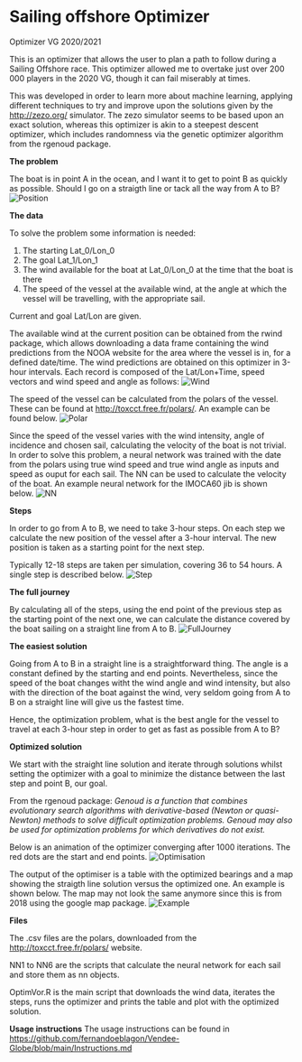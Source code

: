 # Sailing offshore Optimizer
Optimizer VG 2020/2021

This is an optimizer that allows the user to plan a path to follow during a Sailing Offshore race. This optimizer allowed me to overtake just over 200 000 players in the 2020 VG, though it can fail miserably at times.

This was developed in order to learn more about machine learning, applying different techniques to try and improve upon the solutions given by the http://zezo.org/ simulator. The zezo simulator seems to be based upon an exact solution, whereas this optimizer is akin to a steepest descent optimizer, which includes randomness via the genetic optimizer algorithm from the rgenoud package.

__The problem__

The boat is in point A in the ocean, and I want it to get to point B as quickly as possible. Should I go on a straigth line or tack all the way from A to B?
![Position](https://github.com/fernandoeblagon/Vendee-Globe/blob/main/Position.png)

__The data__

To solve the problem some information is needed:
   1. The starting Lat_0/Lon_0
   2. The goal Lat_1/Lon_1
   3. The wind available for the boat at Lat_0/Lon_0 at the time that the boat is there
   4. The speed of the vessel at the available wind, at the angle at which the vessel will be travelling, with the appropriate sail.

Current and goal Lat/Lon are given.

The available wind at the current position can be obtained from the rwind package, which allows downloading a data frame containing the wind predictions from the NOOA website for the area where the vessel is in, for a defined date/time. The wind predictions are obtained on this optimizer in 3-hour intervals. Each record is composed of the Lat/Lon+Time, speed vectors and wind speed and angle as follows:
![Wind](https://github.com/fernandoeblagon/Vendee-Globe/blob/main/Wind.png)

The speed of the vessel can be calculated from the polars of the vessel. These can be found at http://toxcct.free.fr/polars/. An example can be found below.
![Polar](https://github.com/fernandoeblagon/VOR/blob/main/Polar.png)

Since the speed of the vessel varies with the wind intensity, angle of incidence and chosen sail, calculating the velocity of the boat is not trivial. In order to solve this problem, a neural network was trained with the date from the polars using true wind speed and true wind angle as inputs and speed as ouput for each sail. The NN can be used to calculate the velocity of the boat. An example neural network for the IMOCA60 jib is shown below.
![NN](https://github.com/fernandoeblagon/VOR/blob/main/nnVorJib.png)

__Steps__

In order to go from A to B, we need to take 3-hour steps. On each step we calculate the new position of the vessel after a 3-hour interval. The new position is taken as a starting point for the next step.

Typically 12-18 steps are taken per simulation, covering 36 to 54 hours. A single step is described below.
![Step](https://github.com/fernandoeblagon/VOR/blob/main/Step.png)

__The full journey__

By calculating all of the steps, using the end point of the previous step as the starting point of the next one, we can calculate the distance covered by the boat sailing on a straight line from A to B.
![FullJourney](https://github.com/fernandoeblagon/VOR/blob/main/FullJourney.png)

__The easiest solution__

Going from A to B in a straight line is a straightforward thing. The angle is a constant defined by the starting and end points. Nevertheless, since the speed of the boat changes witht the wind angle and wind intensity, but also with the direction of the boat against the wind, very seldom going from A to B on a straight line will give us the fastest time. 

Hence, the optimization problem, what is the best angle for the vessel to travel at each 3-hour step in order to get as fast as possible from A to B?

__Optimized solution__

We start with the straight line solution and iterate through solutions whilst setting the optimizer with a goal to minimize the distance between the last step and point B, our goal. 

From the rgenoud package:
_Genoud is a function that combines evolutionary search algorithms with derivative-based (Newton
or quasi-Newton) methods to solve difficult optimization problems. Genoud may also be used for
optimization problems for which derivatives do not exist._

Below is an animation of the optimizer converging after 1000 iterations. The red dots are the start and end points.
![Optimisation](https://github.com/fernandoeblagon/VOR/blob/main/5bfs1k.gif)

The output of the optimiser is a table with the optimized bearings and a map showing the straigth line solution versus the optimized one. An example is shown below. The map may not look the same anymore since this is from 2018 using the google map package.
![Example](https://github.com/fernandoeblagon/VOR/blob/main/Example.png)

__Files__

The .csv files are the polars, downloaded from the http://toxcct.free.fr/polars/ website.

NN1 to NN6 are the scripts that calculate the neural network for each sail and store them as nn objects.

OptimVor.R is the main script that downloads the wind data, iterates the steps, runs the optimizer and prints the table and plot with the optimized solution.

__Usage instructions__
The usage instructions can be found in https://github.com/fernandoeblagon/Vendee-Globe/blob/main/Instructions.md
